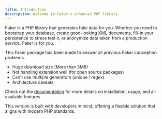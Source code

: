 ```yaml
---
title: Introduction
description: Welcome to Faker's enhanced PHP library. 
---
```


Faker is a PHP library that generates fake data for you. Whether you need to bootstrap your database, create good-looking XML documents, fill-in your persistence to stress test it, or anonymize data taken from a production service, Faker is for you.

This Faker package has been made to answer all previous Faker conception problems.
- Huge download size (More than 3MB)
- Not handling extension well (for open source packages)
- Can't use multiple generators (unique / regex)
- Architecture caveats

Check out the [documentation](/getting-started/usage) for more details on installation, usage, and all available features.


This version is built with developers in mind, offering a flexible solution that aligns with modern PHP standards.
